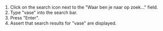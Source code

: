 1. Click on the search icon next to the "Waar ben je naar op zoek..." field.
2. Type "vase" into the search bar.
3. Press "Enter".
4. Assert that search results for "vase" are displayed.